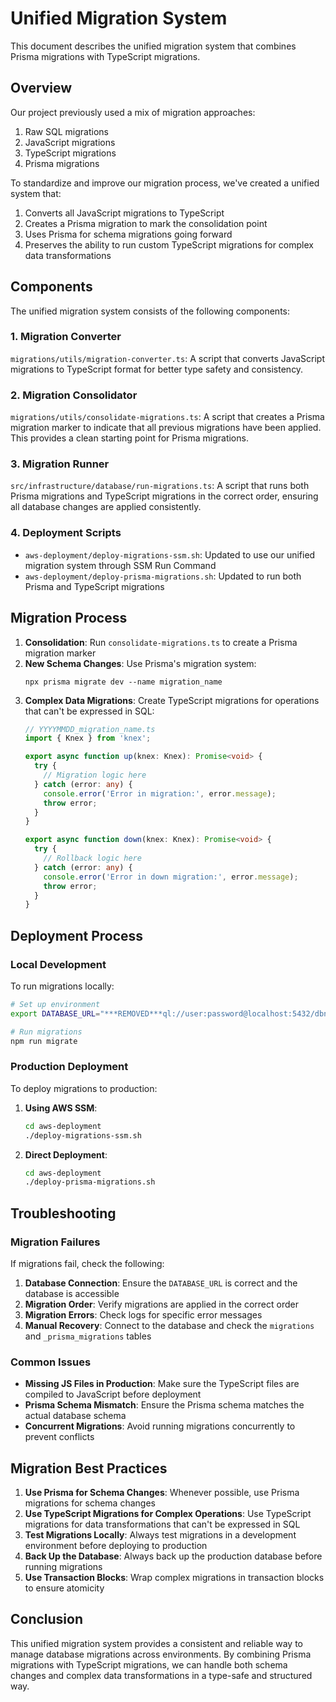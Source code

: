 # Unified Migration System

This document describes the unified migration system that combines Prisma migrations with TypeScript migrations.

## Overview

Our project previously used a mix of migration approaches:
1. Raw SQL migrations
2. JavaScript migrations
3. TypeScript migrations
4. Prisma migrations

To standardize and improve our migration process, we've created a unified system that:
1. Converts all JavaScript migrations to TypeScript
2. Creates a Prisma migration to mark the consolidation point
3. Uses Prisma for schema migrations going forward
4. Preserves the ability to run custom TypeScript migrations for complex data transformations

## Components

The unified migration system consists of the following components:

### 1. Migration Converter

`migrations/utils/migration-converter.ts`: A script that converts JavaScript migrations to TypeScript format for better type safety and consistency.

### 2. Migration Consolidator

`migrations/utils/consolidate-migrations.ts`: A script that creates a Prisma migration marker to indicate that all previous migrations have been applied. This provides a clean starting point for Prisma migrations.

### 3. Migration Runner

`src/infrastructure/database/run-migrations.ts`: A script that runs both Prisma migrations and TypeScript migrations in the correct order, ensuring all database changes are applied consistently.

### 4. Deployment Scripts

- `aws-deployment/deploy-migrations-ssm.sh`: Updated to use our unified migration system through SSM Run Command
- `aws-deployment/deploy-prisma-migrations.sh`: Updated to run both Prisma and TypeScript migrations

## Migration Process

1. **Consolidation**: Run `consolidate-migrations.ts` to create a Prisma migration marker
2. **New Schema Changes**: Use Prisma's migration system:
   ```
   npx prisma migrate dev --name migration_name
   ```
3. **Complex Data Migrations**: Create TypeScript migrations for operations that can't be expressed in SQL:
   ```typescript
   // YYYYMMDD_migration_name.ts
   import { Knex } from 'knex';
   
   export async function up(knex: Knex): Promise<void> {
     try {
       // Migration logic here
     } catch (error: any) {
       console.error('Error in migration:', error.message);
       throw error;
     }
   }
   
   export async function down(knex: Knex): Promise<void> {
     try {
       // Rollback logic here
     } catch (error: any) {
       console.error('Error in down migration:', error.message);
       throw error;
     }
   }
   ```

## Deployment Process

### Local Development

To run migrations locally:

```bash
# Set up environment
export DATABASE_URL="***REMOVED***ql://user:password@localhost:5432/dbname"

# Run migrations
npm run migrate
```

### Production Deployment

To deploy migrations to production:

1. **Using AWS SSM**:
   ```bash
   cd aws-deployment
   ./deploy-migrations-ssm.sh
   ```

2. **Direct Deployment**:
   ```bash
   cd aws-deployment
   ./deploy-prisma-migrations.sh
   ```

## Troubleshooting

### Migration Failures

If migrations fail, check the following:

1. **Database Connection**: Ensure the `DATABASE_URL` is correct and the database is accessible
2. **Migration Order**: Verify migrations are applied in the correct order
3. **Migration Errors**: Check logs for specific error messages
4. **Manual Recovery**: Connect to the database and check the `migrations` and `_prisma_migrations` tables

### Common Issues

- **Missing JS Files in Production**: Make sure the TypeScript files are compiled to JavaScript before deployment
- **Prisma Schema Mismatch**: Ensure the Prisma schema matches the actual database schema
- **Concurrent Migrations**: Avoid running migrations concurrently to prevent conflicts

## Migration Best Practices

1. **Use Prisma for Schema Changes**: Whenever possible, use Prisma migrations for schema changes
2. **Use TypeScript Migrations for Complex Operations**: Use TypeScript migrations for data transformations that can't be expressed in SQL
3. **Test Migrations Locally**: Always test migrations in a development environment before deploying to production
4. **Back Up the Database**: Always back up the production database before running migrations
5. **Use Transaction Blocks**: Wrap complex migrations in transaction blocks to ensure atomicity

## Conclusion

This unified migration system provides a consistent and reliable way to manage database migrations across environments. By combining Prisma migrations with TypeScript migrations, we can handle both schema changes and complex data transformations in a type-safe and structured way. 